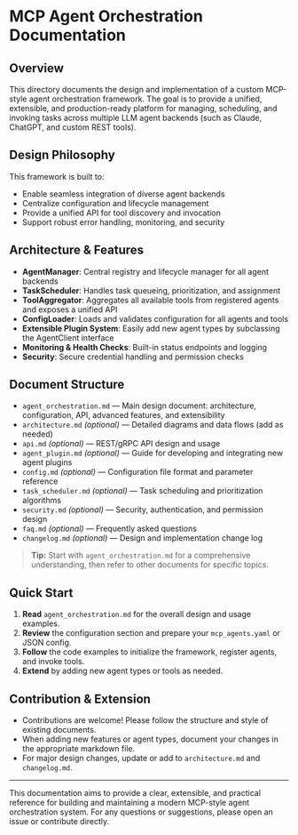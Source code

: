 # MCP Agent Orchestration Documentation

## Overview

This directory documents the design and implementation of a custom MCP-style agent orchestration framework. The goal is to provide a unified, extensible, and production-ready platform for managing, scheduling, and invoking tasks across multiple LLM agent backends (such as Claude, ChatGPT, and custom REST tools).

## Design Philosophy

This framework is built to:
- Enable seamless integration of diverse agent backends
- Centralize configuration and lifecycle management
- Provide a unified API for tool discovery and invocation
- Support robust error handling, monitoring, and security

## Architecture & Features
- **AgentManager**: Central registry and lifecycle manager for all agent backends
- **TaskScheduler**: Handles task queueing, prioritization, and assignment
- **ToolAggregator**: Aggregates all available tools from registered agents and exposes a unified API
- **ConfigLoader**: Loads and validates configuration for all agents and tools
- **Extensible Plugin System**: Easily add new agent types by subclassing the AgentClient interface
- **Monitoring & Health Checks**: Built-in status endpoints and logging
- **Security**: Secure credential handling and permission checks

## Document Structure

- `agent_orchestration.md` — Main design document: architecture, configuration, API, advanced features, and extensibility
- `architecture.md` *(optional)* — Detailed diagrams and data flows (add as needed)
- `api.md` *(optional)* — REST/gRPC API design and usage
- `agent_plugin.md` *(optional)* — Guide for developing and integrating new agent plugins
- `config.md` *(optional)* — Configuration file format and parameter reference
- `task_scheduler.md` *(optional)* — Task scheduling and prioritization algorithms
- `security.md` *(optional)* — Security, authentication, and permission design
- `faq.md` *(optional)* — Frequently asked questions
- `changelog.md` *(optional)* — Design and implementation change log

> **Tip:** Start with `agent_orchestration.md` for a comprehensive understanding, then refer to other documents for specific topics.

## Quick Start

1. **Read** `agent_orchestration.md` for the overall design and usage examples.
2. **Review** the configuration section and prepare your `mcp_agents.yaml` or JSON config.
3. **Follow** the code examples to initialize the framework, register agents, and invoke tools.
4. **Extend** by adding new agent types or tools as needed.

## Contribution & Extension

- Contributions are welcome! Please follow the structure and style of existing documents.
- When adding new features or agent types, document your changes in the appropriate markdown file.
- For major design changes, update or add to `architecture.md` and `changelog.md`.

---

This documentation aims to provide a clear, extensible, and practical reference for building and maintaining a modern MCP-style agent orchestration system. For any questions or suggestions, please open an issue or contribute directly. 